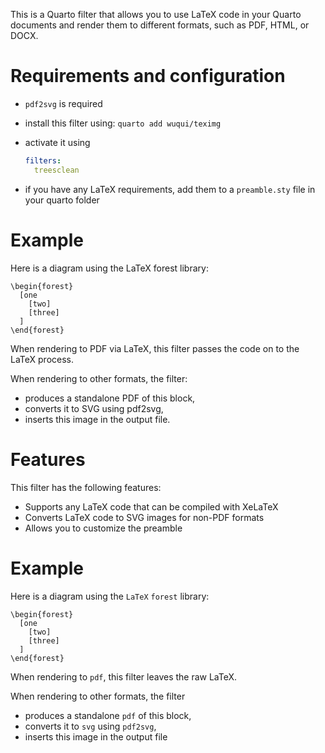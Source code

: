 This is a Quarto filter that allows you to use LaTeX code in your Quarto documents and render them to different formats, such as PDF, HTML, or DOCX.


# Requirements and configuration

- `pdf2svg` is required
- install this filter using: `quarto add wuqui/teximg`
- activate it using

    ```yml
    filters:
      treesclean
    ```

- if you have any LaTeX requirements, add them to a `preamble.sty` file in your quarto folder


# Example

Here is a diagram using the LaTeX forest library:

```{=tex}
\begin{forest}
  [one
    [two]
    [three]
  ]
\end{forest}
```

When rendering to PDF via LaTeX, this filter passes the code on to the LaTeX process.

When rendering to other formats, the filter:

- produces a standalone PDF of this block,
- converts it to SVG using pdf2svg,
- inserts this image in the output file.


# Features

This filter has the following features:

- Supports any LaTeX code that can be compiled with XeLaTeX
- Converts LaTeX code to SVG images for non-PDF formats
- Allows you to customize the preamble



# Example

Here is a diagram using the `LaTeX` `forest` library:

```{=tex}
\begin{forest}
  [one
    [two]
    [three]
  ]
\end{forest}
```

When rendering to `pdf`, this filter leaves the raw LaTeX.

When rendering to other formats, the filter

- produces a standalone `pdf` of this block,
- converts it to `svg` using `pdf2svg`,
- inserts this image in the output file
